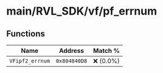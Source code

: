 # main/RVL_SDK/vf/pf_errnum

## Functions

| Name | Address | Match % |
|------|---------|---------|
| `VFipf2_errnum` | `0x804840D8` | :x: (0.0%) |